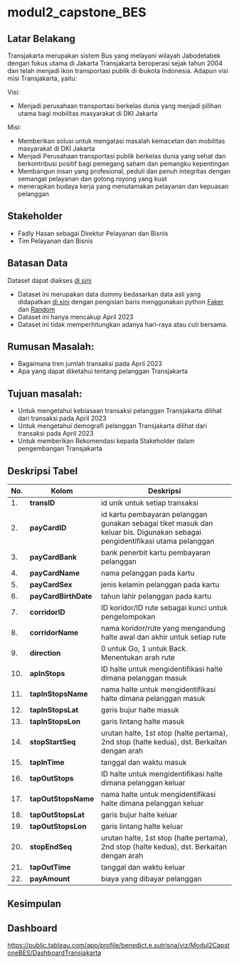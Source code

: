 # modul2_capstone_BES
## Latar Belakang
Transjakarta merupakan sistem Bus yang melayani wilayah Jabodetabek dengan fokus utama di Jakarta Transjakarta beroperasi sejak tahun 2004 dan telah menjadi ikon transportasi publik di ibukota Indonesia. 
Adapun visi misi Transjakarta, yaitu:

Visi: 
- Menjadi perusahaan transportasi berkelas dunia yang menjadi pilihan utama bagi mobilitas masyarakat di DKI Jakarta

Misi:
- Memberikan solusi untuk mengatasi masalah kemacetan dan mobilitas masyarakat di DKI Jakarta
- Menjadi Perusahaan transportasi publik berkelas dunia yang sehat dan berkontribusi positif bagi pemegang saham dan pemangku kepentingan
- Membangun insan yang profesional, peduli dan penuh integritas dengan semangat pelayanan dan gotong royong yang kuat
- menerapkan budaya kerja yang menutamakan pelayanan dan kepuasan pelanggan

## Stakeholder
- Fadly Hasan sebagai Direktur Pelayanan dan Bisnis
- Tim Pelayanan dan Bisnis
## Batasan Data
Dataset dapat diakses [di sini](https://www.kaggle.com/datasets/dikisahkan/transjakarta-transportation-transaction) 
- Dataset ini merupakan data dummy bedasarkan data asli yang didapatkan [di sini](https://ppid.transjakarta.co.id/pusat-data/data-terbuka/transjakarta-gtfs-feed) dengan pengisian baris menggunakan python [Faker](https://faker.readthedocs.io/en/master/) dan [Random](https://docs.python.org/3/library/random.html) 
- Dataset ini hanya mencakup April 2023
- Dataset ini tidak memperhitungkan adanya hari-raya atau cuti bersama.

## Rumusan Masalah:
- Bagaimana tren jumlah transaksi pada April 2023
- Apa yang dapat diketahui tentang pelanggan Transjakarta

## Tujuan masalah:
- Untuk mengetahui kebiasaan transaksi pelanggan Transjakarta dilihat dari transaksi pada April 2023
- Untuk mengetahui demografi pelanggan Transjakarta dilihat dari transaksi pada April 2023
- Untuk memberikan Rekomendasi kepada Stakeholder dalam pengembangan Transjakarta

## Deskripsi Tabel
| No. | Kolom | Deskripsi | 
|-|-|-|
| 1. | **transID** | id unik untuk setiap transaksi | 
| 2. | **payCardID** | id kartu pembayaran pelanggan gunakan sebagai tiket masuk dan keluar bis. Digunakan sebagai pengidentifikasi utama pelanggan | 
| 3. | **payCardBank** | bank penerbit kartu pembayaran pelanggan | 
| 4. | **payCardName** | nama pelanggan pada kartu | 
| 5. | **payCardSex** | jenis kelamin pelanggan pada kartu | 
| 6. | **payCardBirthDate** | tahun lahir pelanggan pada kartu |
| 7. | **corridorID** |  ID koridor/ID rute sebagai kunci untuk pengelompokan |
| 8. | **corridorName** | nama koridor/rute yang mengandung halte awal dan akhir untuk setiap rute | 
| 9. | **direction** | 0 untuk Go, 1 untuk Back. Menentukan arah rute |
| 10. | **apInStops** | ID halte untuk mengidentifikasi halte dimana pelanggan masuk |
| 11. | **tapInStopsName** | nama halte untuk mengidentifikasi halte dimana pelanggan masuk |
| 12. | **tapInStopsLat** | garis bujur halte masuk |
| 13. | **tapInStopsLon** | garis lintang halte masuk |
| 14. | **stopStartSeq** | urutan halte, 1st stop (halte pertama), 2nd stop (halte kedua), dst. Berkaitan dengan arah |
| 15. | **tapInTime** | tanggal dan waktu masuk |
| 16. | **tapOutStops** | ID halte untuk mengidentifikasi halte dimana pelanggan keluar |
| 17. | **tapOutStopsName** | nama halte untuk mengidentifikasi halte dimana pelanggan keluar |
| 18. | **tapOutStopsLat** | garis bujur halte keluar |
| 19. | **tapOutStopsLon** | garis lintang halte keluar |
| 20. | **stopEndSeq** | urutan halte, 1st stop (halte pertama), 2nd stop (halte kedua), dst. Berkaitan dengan arah |
| 21. | **tapOutTime** | tanggal dan waktu keluar |
| 22. | **payAmount** | biaya yang dibayar pelanggan |

## Kesimpulan

## Dashboard
https://public.tableau.com/app/profile/benedict.e.sutrisna/viz/Modul2CapstoneBES/DashboardTransjakarta
